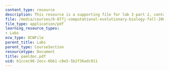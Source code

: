```yaml
---
content_type: resource
description: This resource is a supporting file for lab 3 part 2, contains PAML documentation.
file: /media/courses/6-877j-computational-evolutionary-biology-fall-2005/61ccec962ecc6bb1c8e55b2f36adc911_pamldoc.pdf
file_type: application/pdf
learning_resource_types:
- Labs
ocw_type: OCWFile
parent_title: Labs
parent_type: CourseSection
resourcetype: Document
title: pamldoc.pdf
uid: 61ccec96-2ecc-6bb1-c8e5-5b2f36adc911
---
```

